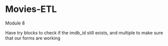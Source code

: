 # Movies-ETL
Module 8

Have try blocks to check if the imdb_id still exists, and multiple to make sure that our forms are working